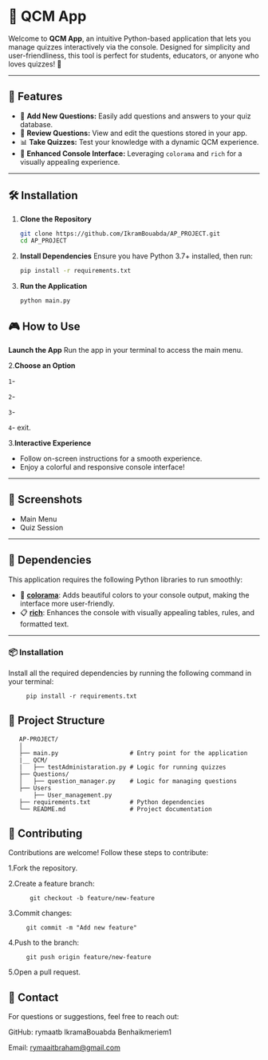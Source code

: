 
# 📝 QCM App

Welcome to **QCM App**, an intuitive Python-based application that lets you manage quizzes interactively via the console. Designed for simplicity and user-friendliness, this tool is perfect for students, educators, or anyone who loves quizzes! 🎉

---

## 🌟 Features

- 🚀 **Add New Questions:** Easily add questions and answers to your quiz database.
- 📜 **Review Questions:** View and edit the questions stored in your app.
- 📊 **Take Quizzes:** Test your knowledge with a dynamic QCM experience.
- 🎨 **Enhanced Console Interface:** Leveraging `colorama` and `rich` for a visually appealing experience.

---

## 🛠️ Installation

1. **Clone the Repository**  
   ```bash
   git clone https://github.com/IkramBouabda/AP_PROJECT.git
   cd AP_PROJECT
2. **Install Dependencies**
Ensure you have Python 3.7+ installed, then run:
   ```bash
   pip install -r requirements.txt
3. **Run the Application**
   ```bash
   python main.py
## 🎮 How to Use

**Launch the App**
   Run the app in your terminal to access the main menu.

2.**Choose an Option**

`1`- 

`2`- 

`3`- 

`4`- exit.

3.**Interactive Experience**

- Follow on-screen instructions for a smooth experience.
- Enjoy a colorful and responsive console interface!

---
## 📸 Screenshots
- Main Menu
- Quiz Session
---
## 🛑 Dependencies

This application requires the following Python libraries to run smoothly:

- 🎨 **[colorama](https://pypi.org/project/colorama/)**: Adds beautiful colors to your console output, making the interface more user-friendly.
- 📋 **[rich](https://pypi.org/project/rich/)**: Enhances the console with visually appealing tables, rules, and formatted text.

---
### 📦 Installation

Install all the required dependencies by running the following command in your terminal:

      
         pip install -r requirements.txt

## 📂 Project Structure
    
       AP-PROJECT/
       │
       ├── main.py                    # Entry point for the application
       |__ QCM/
       |   ├── testAdministaration.py # Logic for running quizzes
       ├── Questions/
       │   ├── question_manager.py    # Logic for managing questions
       ├── Users 
           ├── User_management.py   
       ├── requirements.txt           # Python dependencies
       └── README.md                  # Project documentation
## 🤝 Contributing
Contributions are welcome! Follow these steps to contribute:

1.Fork the repository.

2.Create a feature branch:
      
          git checkout -b feature/new-feature
3.Commit changes:
    
         git commit -m "Add new feature"
4.Push to the branch:
      
         git push origin feature/new-feature
5.Open a pull request.

## 📧 Contact
For questions or suggestions, feel free to reach out:

GitHub: rymaatb IkramaBouabda Benhaikmeriem1 

Email: rymaaitbraham@gmail.com
